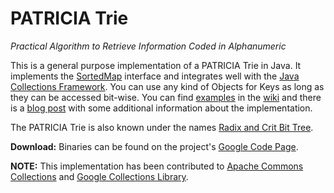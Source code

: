 # PATRICIA Trie

*Practical Algorithm to Retrieve Information Coded in Alphanumeric*

This is a general purpose implementation of a PATRICIA Trie in Java. It implements the [SortedMap](http://java.sun.com/javase/6/docs/api/java/util/SortedMap.html) interface and integrates well with the [Java Collections Framework](http://java.sun.com/javase/6/docs/technotes/guides/collections). You can use any kind of Objects for Keys as long as they can be accessed bit-wise. You can find [examples](http://code.google.com/p/patricia-trie/wiki/Examples) in the [wiki](http://code.google.com/p/patricia-trie/w/list) and there is a [blog post](http://www.kapsi.de/blog/?p=67) with some additional information about the implementation.

The PATRICIA Trie is also known under the names [Radix and Crit Bit Tree](http://en.wikipedia.org/wiki/PATRICIA).

**Download:** Binaries can be found on the project's [Google Code Page](http://code.google.com/p/patricia-trie).

**NOTE:** This implementation has been contributed to [Apache Commons Collections](https://issues.apache.org/jira/browse/COLLECTIONS-225) and [Google Collections Library](http://groups.google.com/group/google-guice/browse_frm/thread/ffb2a3b3b9e39e79/23d2736911a14109).